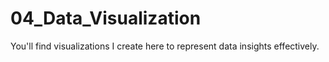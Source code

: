 # 04_Data_Visualization
You'll find visualizations I create here to represent data insights effectively.
